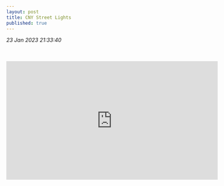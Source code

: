 ```yaml
---
layout: post
title: CNY Street Lights
published: true
---
```

_23 Jan 2023 21:33:40_
<br>
<br>
<br>
<iframe width="560" height="315"
src="https://www.youtube.com/embed/Uh9k7_f24bM"
frameborder="0"
allow="accelerometer; autoplay; encrypted-media; gyroscope; picture-in-picture"
allowfullscreen></iframe>

